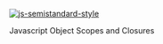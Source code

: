 [![js-semistandard-style](https://img.shields.io/badge/code%20style-semistandard-brightgreen.svg)](https://github.com/standard/semistandard)

Javascript Object Scopes and Closures
